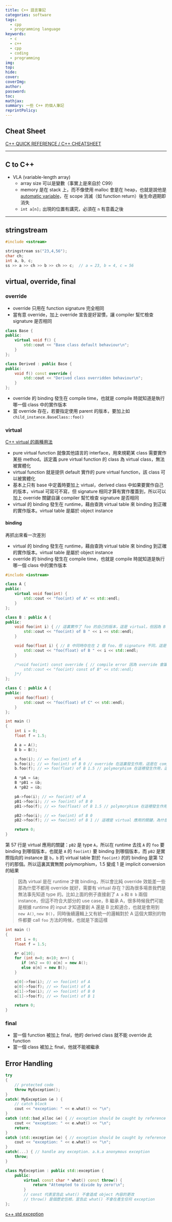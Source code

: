 ```yaml
---
title: C++ 語言筆記
categories: software
tags:
  - cpp
  - programming language
keywords:
  - c
  - c++
  - cpp
  - coding
  - programming
img:
top:
hide:
cover:
coverImg:
author:
password:
toc:
mathjax:
summary: 一些 C++ 的個人筆記
reprintPolicy:
---
```


## Cheat Sheet

[C++ QUICK REFERENCE / C++ CHEATSHEET](https://github.com/mortennobel/cpp-cheatsheet)

---

## C to C++

* VLA (variable-length array)
    * array size 可以是變數（事實上是來自於 C99）
    * memory 是在 stack 上，而不像使用 malloc 會是在 heap，也就是說他是 [automatic variable](https://zh.wikipedia.org/wiki/%E8%87%AA%E5%8A%A8%E5%8F%98%E9%87%8F)，在 scope 消滅（如 function return）後生命週期即消失
    * `int a[n];` 出現的位置有講究，必須在 `n` 有意義之後


---

## stringstream

``` cpp
#include <sstream>

stringstream ss("23,4,56");
char ch;
int a, b, c;
ss >> a >> ch >> b >> ch >> c;  // a = 23, b = 4, c = 56
```

## virtual, override, final

### override

* override 只用在 function signature 完全相同
* 當有意 override，加上 override 宣告是好習慣，讓 compiler 幫忙檢查 signature 是否相同

``` cpp
class Base {
public:
    virtual void f() {
        std::cout << "Base class default behaviour\n";
    }
};

class Derived : public Base {
public:
    void f() const override {
        std::cout << "Derived class overridden behaviour\n";
    }
};
```

* override 的 binding 發生在 compile time，也就是 compile 時就知道是執行哪一個 class 中的實作版本
* 當 override 存在，若要指定使用 parent 的版本，要加上如 `child_instance.BaseClass::foo()`

### virtual

[C++ virtual 的兩種用法](https://shengyu7697.github.io/cpp-virtual/)

* pure virtual function 就像其他語言的 interface，用來規範某 class 需要實作某些 method。該定義 pure virtual function 的 class 為 virtual class，無法被實體化
* virtual function 就是提供 default 實作的 pure virtual function，該 class 可以被實體化
* 基本上只有 base 中定義時要加上 virtual，derived class 中如果要實作自己的版本，virtual 可寫可不寫，但 signature 相同才算有實作覆蓋到，所以可以加上 override 關鍵自讓 compiler 幫忙檢查 signature 是否相同
* virtual 的 binding 發生在 runtime，藉由查詢 virtual table 來 binding 到正確的實作版本。virtual table 是屬於 object instance

#### binding

再抓出來看一次差別

* virtual 的 binding 發生在 runtime，藉由查詢 virtual table 來 binding 到正確的實作版本。virtual table 是屬於 object instance
* override 的 binding 發生在 compile time，也就是 compile 時就知道是執行哪一個 class 中的實作版本

``` cpp
#include <iostream>

class A {
public:
    virtual void foo(int) {
        std::cout << "foo(int) of A" << std::endl;
    }
};

class B : public A {
public:
    void foo(int i) { // 這裏實作了 foo 的自己的版本，這是 virtual，但因為 B 不是 base 所以前面可加上 virtual 可不加
        std::cout << "foo(int) of B " << i << std::endl;
    }

    void foo(float i) { // B 中同時存在在 2 個 foo，但 signature 不同，這是多型 polymorphism
        std::cout << "foo(float) of B " << i << std::endl;
    }

    /*void foo(int) const override { // compile error 因為 override 會讓 compiler 檢查與 A::foo 的 signature 是否相同，即使只差一個 const 也是不同，所以會 compile error
        std::cout << "foo(int) const of B" << std::endl;
    }*/
};

class C : public A {
public:
    void foo(float) {
        std::cout << "foo(float) of C" << std::endl;
    }
};

int main ()
{
    int i = 0;
    float f = 1.5;

    A a = A();
    B b = B();

    a.foo(i); // => foo(int) of A
    b.foo(i); // => foo(int) of B 0 // override 在這裏發生作用，這是在 compile time 就已經決定的
    b.foo(f); // => foo(float) of B 1.5 // polymorphism 在這裡發生作用，這是在 compile time 就已經決定的

    A *pA = &a;
    B *pB1 = &b;
    A *pB2 = &b;

    pA->foo(i); // => foo(int) of A
    pB1->foo(i); // => foo(int) of B 0
    pB1->foo(f); // => foo(float) of B 1.5 // polymorphism 在這裡發生作用

    pB2->foo(i); // => foo(int) of B 0
    pB2->foo(f); // => foo(int) of B 1 // 這裡是 virtual 應用的關鍵，為什麼是 1？

    return 0;
}
```

第 57 行是 virtual 應用的關鍵：`pB2` 是 type `A`，所以在 runtime 去找 `A` 的 `foo` 要 binding 到哪個版本，也就是 `A` 的 `foo(int)` 要 binding 到哪個版本，而 `pB2` 是實際指向的 instance 是 `b`，`b` 的 virtual table 對於 `foo(int)` 的的 binding 是第 12 行的那個。所以這裏其實無關 polymorphism，1.5 變成 1 是 implicit conversion 的結果

> 因為 virtual 是在 runtime 才做 binding，所以會比純 override 效能差一些
> 那為什麼不都用 override 就好，需要有 virtual 存在？因為很多場景我們是無法事先知道 type 的。比如上面的例子直接創了 `A a` 和 `B b` 兩個 instance，但這不符合大部分的 use case，B 繼承 A，很多時候我們可能是根據 runtime 的 input 才知道要創 A 還是 B 比較適合，也就是會用到 `new A()`, `new B()`，同時後續邏輯上又有統一的邏輯對於 A 這個大類別的物件都要 call `foo` 方法的時候，也就是下面這樣

``` cpp
int main ()
{
    int i = 0;
    float f = 1.5;

    A* o[10];
    for (int n=0; n<10; n++) {
       if (n%2 == 0) o[n] = new A();
       else o[n] = new B();
    }

    o[0]->foo(i); // => foo(int) of A
    o[0]->foo(f); // => foo(int) of A
    o[1]->foo(i); // => foo(int) of B 0
    o[1]->foo(f); // => foo(int) of B 1

    return 0;
}
```

### final

* 當一個 function 被加上 final，他的 derived class 就不能 override 此 function
* 當一個 class 被加上 final，他就不能被繼承

## Error Handling

``` cpp
try
{
    // protected code
    throw MyException();
}
catch( MyException &e ) {
    // catch block
    cout << "exception: " << e.what() << "\n";
}
catch (std::bad_alloc &e) { // exception should be caught by reference
    cout << "exception: " << e.what() << "\n";
    return;
}
catch (std::exception &e) { // exception should be caught by reference
    cout << "exception: " << e.what() << "\n";
}
catch(...) { // handle any exception. a.k.a anonymous exception
    throw;
}

class MyException : public std::exception {
    public:
        virtual const char * what() const throw() {
            return "Attempted to divide by zero!\n";
        }
        // const 代表宣告此 what() 不會造成 object 內容的更改
        // throw() 是個歷史包袱，宣告此 what() 不會在產生任何 exception
};
```

[c++ std exception](https://en.cppreference.com/w/cpp/error/exception)
